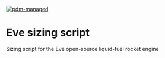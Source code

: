 [![pdm-managed](https://img.shields.io/badge/pdm-managed-blueviolet)](https://pdm.fming.dev)

# Eve sizing script
Sizing script for the Eve open-source liquid-fuel rocket engine
